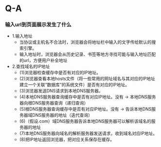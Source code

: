 # Q-A
### 输入url到页面展示发生了什么
* 1.输入地址
  * 当协议或主机名不合法时，浏览器会将地址栏中输入的文字传给默认的搜索引擎。
  * 输入地址时，浏览器会从历史记录、书签等地方寻找可能与输入地址匹配的url，方便用户补全地址
* 2.查找域名的IP地址
  * (1)浏览器检查缓存中是否有对应的IP地址。
  * (2)浏览器查看本地hosts文件（将一些常用的网址域名与其对应的IP地址建立一个关联“数据库”的系统文件）是否有对应的IP地址。
  * (3)浏览器发送DNS请求到本地DNS服务器。
  * (4)本地DNS服务器查询缓存中是否有对应IP地址。没有 -> 本地DNS服务器向根DNS服务器查询（递归查询）
  * (5)根DNS服务器查询缓存中是否有对应IP地址。没有 -> 告诉本地DNS服务器域DNS服务器的地址（迭代查询）
  * (6)（假设.com）域DNS服务器告诉本地DNS服务器可以解析该域名的服务器的地址
  * (7)本地DNS服务器向域名的解析服务器发送请求，收到域名对应IP地址。
  * (8)把IP地址返回浏览器，把对应关系保存在缓存。
